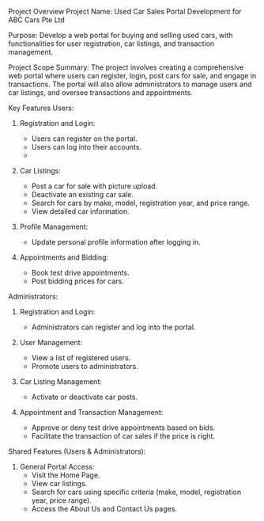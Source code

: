 Project Overview
Project Name: Used Car Sales Portal Development for ABC Cars Pte Ltd

Purpose: Develop a web portal for buying and selling used cars, with functionalities for user registration, car listings, and transaction management.

Project Scope
Summary:
The project involves creating a comprehensive web portal where users can register, login, post cars for sale, and engage in transactions. The portal will also allow administrators to manage users and car listings, and oversee transactions and appointments.

Key Features
Users:
1. Registration and Login:
      * Users can register on the portal.
      * Users can log into their accounts.
      * 
2. Car Listings:
      * Post a car for sale with picture upload.
      * Deactivate an existing car sale.
      * Search for cars by make, model, registration year, and price range.
      * View detailed car information.

3. Profile Management:
      * Update personal profile information after logging in.

4. Appointments and Bidding:
      * Book test drive appointments.
      * Post bidding prices for cars.

Administrators:
1. Registration and Login:
      * Administrators can register and log into the portal.

2. User Management:
      * View a list of registered users.
      * Promote users to administrators.

3. Car Listing Management:
      * Activate or deactivate car posts.
        
4. Appointment and Transaction Management:
      * Approve or deny test drive appointments based on bids.
      * Facilitate the transaction of car sales if the price is right.

Shared Features (Users & Administrators):
1. General Portal Access:
      * Visit the Home Page.
      * View car listings.
      * Search for cars using specific criteria (make, model, registration year, price range).
      * Access the About Us and Contact Us pages.

